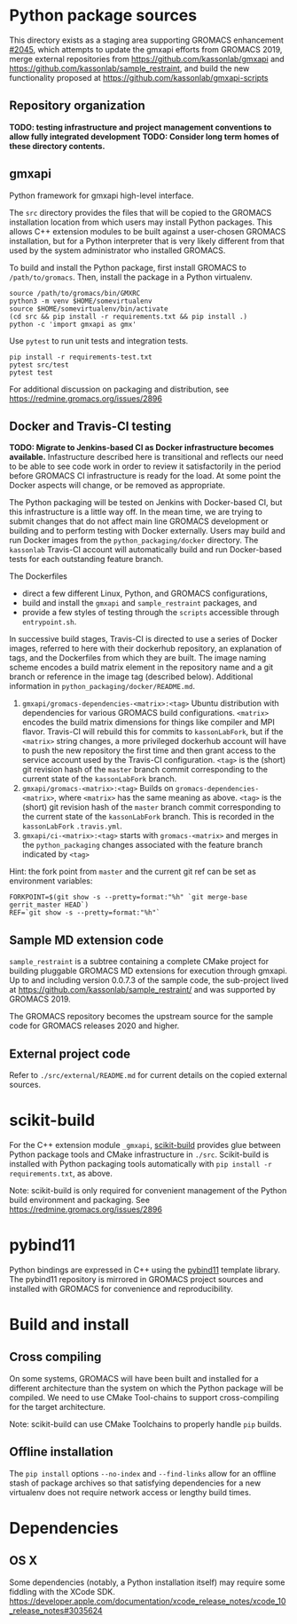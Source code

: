 # Python package sources

This directory exists as a staging area supporting GROMACS enhancement
[#2045](https://redmine.gromacs.org/issues/2045),
which attempts to update the gmxapi efforts from GROMACS 2019,
merge external repositories from
https://github.com/kassonlab/gmxapi
and
https://github.com/kassonlab/sample_restraint,
and build the new functionality proposed at
https://github.com/kassonlab/gmxapi-scripts

## Repository organization

**TODO: testing infrastructure and project management conventions to allow fully integrated development**
**TODO: Consider long term homes of these directory contents.**

## gmxapi

Python framework for gmxapi high-level interface.

The `src` directory provides the files that will be copied to the GROMACS installation location from which users may 
install Python packages.
This allows C++ extension modules to be built against a user-chosen GROMACS installation,
but for a Python interpreter that is very likely different from that used
by the system administrator who installed GROMACS.

To build and install the Python package,
first install GROMACS to `/path/to/gromacs`.
Then, install the package in a Python virtualenv.

    source /path/to/gromacs/bin/GMXRC
    python3 -m venv $HOME/somevirtualenv
    source $HOME/somevirtualenv/bin/activate
    (cd src && pip install -r requirements.txt && pip install .)
    python -c 'import gmxapi as gmx'

Use `pytest` to run unit tests and integration tests.

    pip install -r requirements-test.txt
    pytest src/test
    pytest test

For additional discussion on packaging and distribution, see
https://redmine.gromacs.org/issues/2896

## Docker and Travis-CI testing

**TODO: Migrate to Jenkins-based CI as Docker infrastructure becomes available.**
Infastructure described here is transitional and reflects our need to be able to see code work 
in order to review it satisfactorily in the period before GROMACS CI infrastructure 
is ready for the load. At some point the Docker aspects will change,
or be removed as appropriate.

The Python packaging will be tested on Jenkins with Docker-based CI, but this
infrastructure is a little way off. In the mean time, we are trying to submit
changes that do not affect main line GROMACS development or building and to
perform testing with Docker externally. Users may build and run Docker images
from the `python_packaging/docker` directory. The `kassonlab` Travis-CI account
will automatically build and run Docker-based tests for each outstanding
feature branch.

The Dockerfiles
* direct a few different Linux, Python, and GROMACS configurations,
* build and install the `gmxapi` and `sample_restraint` packages, and
* provide a few styles of testing through the `scripts` accessible through `entrypoint.sh`.

In successive build stages, Travis-CI is directed to use a series of Docker images,
referred to here with their dockerhub repository, an explanation of tags,
and the Dockerfiles from which they are built.
The image naming scheme encodes a build matrix element in the repository name and
a git branch or reference in the image tag (described below).
Additional information in `python_packaging/docker/README.md`.

1. `gmxapi/gromacs-dependencies-<matrix>:<tag>` Ubuntu distribution with dependencies for
   various GROMACS build configurations. `<matrix>` encodes the build matrix dimensions
   for things like compiler and MPI flavor. Travis-CI will rebuild this for commits to
   `kassonLabFork`, but if the `<matrix>` string changes, a more privileged dockerhub
   account will have to push the new repository the first time and then grant access
   to the service account used by the Travis-CI configuration.
   `<tag>` is the (short) git revision hash
   of the `master` branch commit corresponding to the current state of the `kassonLabFork`
   branch.
2. `gmxapi/gromacs-<matrix>:<tag>` Builds on `gromacs-dependencies-<matrix>`, where
   `<matrix>` has the same meaning as above. `<tag>` is the (short) git revision hash
   of the `master` branch commit corresponding to the current state of the `kassonLabFork`
   branch.
   This is recorded in the `kassonLabFork` `.travis.yml`.
3. `gmxapi/ci-<matrix>:<tag>` starts with `gromacs-<matrix>` and merges in the
    `python_packaging` changes associated with the feature branch indicated by `<tag>`

Hint: the fork point from `master` and the current git ref can be set as environment variables:

    FORKPOINT=$(git show -s --pretty=format:"%h" `git merge-base gerrit_master HEAD`)
    REF=`git show -s --pretty=format:"%h"`

## Sample MD extension code

`sample_restraint` is a subtree containing a complete CMake project for building
pluggable GROMACS MD extensions for execution through gmxapi. Up to and
including version 0.0.7.3 of the sample code, the sub-project lived at
https://github.com/kassonlab/sample_restraint/ and was supported by GROMACS 2019.

The GROMACS repository becomes the upstream source for the sample code for
GROMACS releases 2020 and higher.

## External project code

Refer to `./src/external/README.md` for current details on the copied external
sources.

# scikit-build

For the C++ extension module `_gmxapi`, 
[scikit-build](https://scikit-build.readthedocs.io/en/latest/)
provides glue between Python package tools and CMake infrastructure in `./src`.
Scikit-build is installed with Python packaging tools automatically with
`pip install -r requirements.txt`, as above.

Note: scikit-build is only required for convenient management of the Python
build environment and packaging. See https://redmine.gromacs.org/issues/2896

# pybind11

Python bindings are expressed in C++ using the
[pybind11](https://pybind11.readthedocs.io/en/stable/)
template library.
The pybind11 repository is mirrored in GROMACS project sources and
installed with GROMACS for convenience and reproducibility.

# Build and install

## Cross compiling

On some systems, GROMACS will have been built and installed for a different
architecture than the system on which the Python package will be compiled.
We need to use CMake Tool-chains to support cross-compiling for the target architecture.

Note: scikit-build can use CMake Toolchains to properly handle `pip` builds.

## Offline installation

The `pip install` options `--no-index` and `--find-links` allow for an offline stash of package archives so that
satisfying dependencies for a new virtualenv does not require network access or lengthy build times.

# Dependencies

## OS X
Some dependencies (notably, a Python installation itself) may require some fiddling
with the XCode SDK.
https://developer.apple.com/documentation/xcode_release_notes/xcode_10_release_notes#3035624